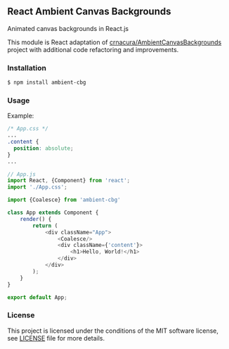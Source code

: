 ## React Ambient Canvas Backgrounds

Animated canvas backgrounds in React.js

This module is React adaptation of [crnacura/AmbientCanvasBackgrounds](https://github.com/crnacura/AmbientCanvasBackgrounds) project with additional code refactoring and improvements.

### Installation
```bash
$ npm install ambient-cbg
```

### Usage
Example:
```css
/* App.css */
...
.content {
  position: absolute;
}
...
```
```js
// App.js
import React, {Component} from 'react';
import './App.css';

import {Coalesce} from 'ambient-cbg'

class App extends Component {
    render() {
        return (
            <div className="App">
                <Coalesce/>
                <div className={'content'}>
                    <h1>Hello, World!</h1>
                </div>
            </div>
        );
    }
}

export default App;
```

### License
This project is licensed under the conditions of the MIT software license, see [LICENSE](LICENSE) file for more details.
